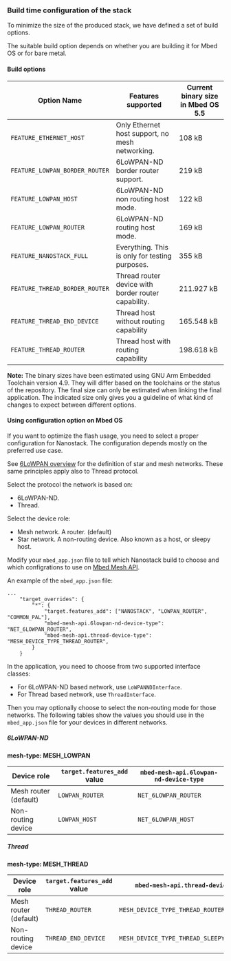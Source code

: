 ### Build time configuration of the stack

To minimize the size of the produced stack, we have defined a set of build options.

The suitable build option depends on whether you are building it for Mbed OS or for bare metal.

#### Build options

Option Name | Features supported | Current binary size in Mbed OS 5.5
------------| -------------------|------------------------------------
`FEATURE_ETHERNET_HOST` | Only Ethernet host support, no mesh networking. | 108 kB
`FEATURE_LOWPAN_BORDER_ROUTER` | 6LoWPAN-ND border router support. | 219 kB
`FEATURE_LOWPAN_HOST` | 6LoWPAN-ND non routing host mode. | 122 kB
`FEATURE_LOWPAN_ROUTER` | 6LoWPAN-ND routing host mode. | 169 kB
`FEATURE_NANOSTACK_FULL` | Everything. This is only for testing purposes. | 355 kB
`FEATURE_THREAD_BORDER_ROUTER` | Thread router device with border router capability. | 211.927 kB
`FEATURE_THREAD_END_DEVICE` | Thread host without routing capability | 165.548 kB
`FEATURE_THREAD_ROUTER` | Thread host with routing capability | 198.618 kB

<span class="notes">**Note:** The binary sizes have been estimated using GNU Arm Embedded Toolchain version 4.9. They will differ based on the toolchains or the status of the repository. The final size can only be estimated when linking the final application. The indicated size only gives you a guideline of what kind of changes to expect between different options.</span>

#### Using configuration option on Mbed OS

If you want to optimize the flash usage, you need to select a proper configuration for Nanostack. The configuration depends mostly on the preferred use case.

See [6LoWPAN overview](/docs/v5.6/tutorials/using-the-apis.html#overview-of-the-6lowpan-network) for the definition of star and mesh networks. These same principles apply also to Thread protocol.

Select the protocol the network is based on:

- 6LoWPAN-ND.
- Thread.

Select the device role:

- Mesh network. A router. (default)
- Star network. A non-routing device. Also known as a host, or sleepy host.

Modify your `mbed_app.json` file to tell which Nanostack build to choose and which configrations to use on [Mbed Mesh API](/docs/v5.6/reference/api-references.html#mesh).

An example of the `mbed_app.json` file:

```
...
    "target_overrides": {
        "*": {
            "target.features_add": ["NANOSTACK", "LOWPAN_ROUTER", "COMMON_PAL"],
            "mbed-mesh-api.6lowpan-nd-device-type": "NET_6LOWPAN_ROUTER",
            "mbed-mesh-api.thread-device-type": "MESH_DEVICE_TYPE_THREAD_ROUTER",
        }
    }
```

In the application, you need to choose from two supported interface classes:

- For 6LoWPAN-ND based network, use `LoWPANNDInterface`.
- For Thread based network, use `ThreadInterface`.

Then you may optionally choose to select the non-routing mode for those networks. The following tables show the values you should use in the `mbed_app.json` file for your devices in different networks.

##### 6LoWPAN-ND

**mesh-type: MESH_LOWPAN**

|Device role|`target.features_add` value|`mbed-mesh-api.6lowpan-nd-device-type`|
|-----------|-------------------------|------------------------------------|
|Mesh router (default) | `LOWPAN_ROUTER` | `NET_6LOWPAN_ROUTER` |
|Non-routing device | `LOWPAN_HOST` | `NET_6LOWPAN_HOST` |

##### Thread

**mesh-type: MESH_THREAD**

|Device role|`target.features_add` value|`mbed-mesh-api.thread-device-type`|
|-----------|-------------------------|------------------------------------|
|Mesh router (default) | `THREAD_ROUTER` | `MESH_DEVICE_TYPE_THREAD_ROUTER` |
|Non-routing device | `THREAD_END_DEVICE` | `MESH_DEVICE_TYPE_THREAD_SLEEPY_END_DEVICE` |
